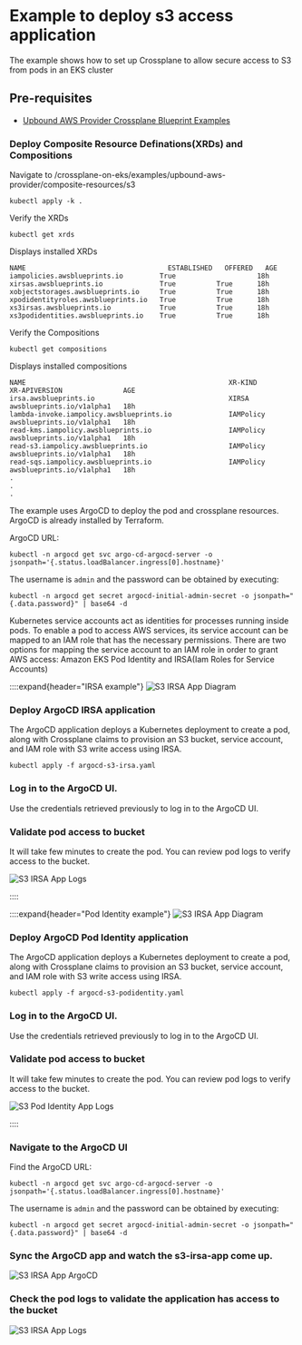 # Example to deploy s3 access application

The example shows how to set up Crossplane to allow secure access to S3 from pods in an EKS cluster


## Pre-requisites
 - [Upbound AWS Provider Crossplane Blueprint Examples](../../README.md)


### Deploy Composite Resource Definations(XRDs) and Compositions
Navigate to /crossplane-on-eks/examples/upbound-aws-provider/composite-resources/s3
```shell
kubectl apply -k .
```

Verify the XRDs
```shell
kubectl get xrds
```

Displays installed XRDs
```
NAME                                   ESTABLISHED   OFFERED   AGE
iampolicies.awsblueprints.io         True                    18h
xirsas.awsblueprints.io              True          True      18h
xobjectstorages.awsblueprints.io     True          True      18h
xpodidentityroles.awsblueprints.io   True          True      18h
xs3irsas.awsblueprints.io            True          True      18h
xs3podidentities.awsblueprints.io    True          True      18h
```

Verify the Compositions
```shell
kubectl get compositions
```

Displays installed compositions
```
NAME                                                  XR-KIND            XR-APIVERSION               AGE
irsa.awsblueprints.io                                 XIRSA              awsblueprints.io/v1alpha1   18h
lambda-invoke.iampolicy.awsblueprints.io              IAMPolicy          awsblueprints.io/v1alpha1   18h
read-kms.iampolicy.awsblueprints.io                   IAMPolicy          awsblueprints.io/v1alpha1   18h
read-s3.iampolicy.awsblueprints.io                    IAMPolicy          awsblueprints.io/v1alpha1   18h
read-sqs.iampolicy.awsblueprints.io                   IAMPolicy          awsblueprints.io/v1alpha1   18h
.
.
.
```

<!--### Validate `EnvironmentConfig`-->

<!--Crossplane `environmentconfig` named `cluster` is created by the bootstrap terraform code. Validate it exists and contains proper values-->
<!--```-->
<!--kubectl get environmentconfig cluster -o yaml-->
<!--```-->
<!--Expected output-->
<!--```-->
<!--apiVersion: apiextensions.crossplane.io/v1alpha1-->
<!--kind: EnvironmentConfig-->
<!--metadata:-->
<!--  name: cluster-->
<!--data:-->
<!--  awsAccountID: <account_id>-->
<!--  eksOIDC: <oidc>-->
<!--```-->


The example uses ArgoCD to deploy the pod and crossplane resources. ArgoCD is already installed by Terraform.

ArgoCD URL:
```
kubectl -n argocd get svc argo-cd-argocd-server -o jsonpath='{.status.loadBalancer.ingress[0].hostname}'
```
The username is `admin` and the password can be obtained by executing:
```
kubectl -n argocd get secret argocd-initial-admin-secret -o jsonpath="{.data.password}" | base64 -d
```

Kubernetes service accounts act as identities for processes running inside pods. To enable a pod to access AWS services, its service account can be mapped to an IAM role that has the necessary permissions. There are two options for mapping the service account to an IAM role in order to grant AWS access: Amazon EKS Pod Identity and IRSA(Iam Roles for Service Accounts)


::::expand{header="IRSA example"}
![S3 IRSA App Diagram](../../diagrams/s3-irsa-app.png)


### Deploy ArgoCD IRSA application

The ArgoCD application deploys a Kubernetes deployment to create a pod, along with Crossplane claims to provision an S3 bucket, service account, and IAM role with S3 write access using IRSA.
```
kubectl apply -f argocd-s3-irsa.yaml
```

### Log in to the ArgoCD UI.

Use the credentials retrieved previously to log in to the ArgoCD UI.

### Validate  pod access to bucket
 It will take few minutes to create the pod. You can review pod logs to verify access to the bucket.

![S3 IRSA App Logs](../../diagrams/irsa-irsa-access-success.gif)

::::

::::expand{header="Pod Identity example"}
![S3 IRSA App Diagram](../../diagrams/s3-access-podidentity.png)


### Deploy ArgoCD Pod Identity application

The ArgoCD application deploys a Kubernetes deployment to create a pod, along with Crossplane claims to provision an S3 bucket, service account, and IAM role with S3 write access using IRSA.
```
kubectl apply -f argocd-s3-podidentity.yaml
```

### Log in to the ArgoCD UI.

Use the credentials retrieved previously to log in to the ArgoCD UI.

### Validate  pod access to bucket
 It will take few minutes to create the pod. You can review pod logs to verify access to the bucket.

![S3 Pod Identity App Logs](../../diagrams/s3-access-podidentity.gif)

::::




### Navigate to the ArgoCD UI
Find the ArgoCD URL:
```
kubectl -n argocd get svc argo-cd-argocd-server -o jsonpath='{.status.loadBalancer.ingress[0].hostname}'
```
The username is `admin` and the password can be obtained by executing:
```
kubectl -n argocd get secret argocd-initial-admin-secret -o jsonpath="{.data.password}" | base64 -d
```

### Sync the ArgoCD app and watch the s3-irsa-app come up.
![S3 IRSA App ArgoCD](../../diagrams/argo-cd-s3-irsa-sync.gif)

### Check the pod logs to validate the application has access to the bucket
![S3 IRSA App Logs](../../diagrams/s3-irsa-app-check-pod-logs.gif)
